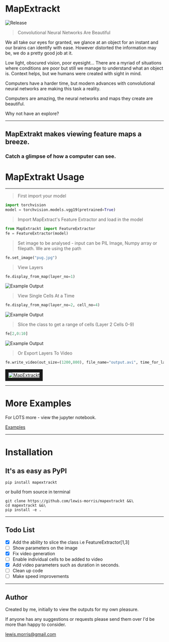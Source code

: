 # MapExtrackt
![Release](https://img.shields.io/github/v/release/lewis-morris/mapextrackt "Release")
> Convolutional Neural Networks Are Beautiful

We all take our eyes for granted, we glance at an object for an instant and our brains can identify with ease.
However distorted the information may be, we do a pretty good job at it.

Low light, obscured vision, poor eyesight... There are a myriad of situations where conditions are poor but still we manage to understand what an object is.
Context helps, but we humans were created with sight in mind.

Computers have a harder time, but modern advances with convolutional neural networks are making this task a reality.

Computers are amazing, the neural networks and maps they create are beautiful.

Why not have an explore?

----------------------------

## MapExtrakt makes viewing feature maps a breeze.

### Catch a glimpse of how a computer can see.


# MapExtrakt Usage

----------------------------
> First import your model

```python
import torchvision
model = torchvision.models.vgg19(pretrained=True)
```

> Import MapExtract's Feature Extractor and load in the model

```python
from MapExtrackt import FeatureExtractor
fe = FeatureExtractor(model)
```

> Set image to be analysed - input can be PIL Image, Numpy array or filepath. We are using the path

```python
fe.set_image("pug.jpg")
```
> View Layers

```python
fe.display_from_map(layer_no=1)
```

![Example Output](https://raw.githubusercontent.com/lewis-morris/mapextrackt/master/examples/output.jpg "Example Output")

> View Single Cells At a Time

```python
fe.display_from_map(layer_no=2, cell_no=4)
```
![Example Output](https://raw.githubusercontent.com/lewis-morris/mapextrackt/master/examples/output1.jpg "Example Output")

> Slice the class to get a range of cells  (Layer 2 Cells 0-9)

```python
fe[2,0:10]
```
![Example Output](https://raw.githubusercontent.com/lewis-morris/mapextrackt/master/examples/output2.jpg "Example Output")

> Or Export Layers To Video

```python
fe.write_video(out_size=(1200,800), file_name="output.avi", time_for_layer=60, transition_perc_layer=0.2)
```

<a href="https://www.youtube.com/watch?v=LZTGIYxczFc&feature=youtu.be" target="_blank">
    <img src="https://raw.githubusercontent.com/lewis-morris/mapextrackt/master/examples/youtube.png" alt="MapExtrackt" border="10" />
</a>

------------------------------------------------
# More Examples

For LOTS more - view the jupyter notebook.

[Examples](./examples/examples.ipynb)

------------------------------------------------

# Installation

## It's as easy as PyPI

```
pip install mapextrackt
```

or build from source in terminal 

```
git clone https://github.com/lewis-morris/mapextrackt &&\
cd mapextrackt &&\
pip install -e .
```

------------------------------------------------

Todo List
-----------------

- [x] Add the ability to slice the class i.e  FeatureExtractor[1,3]
- [ ] Show parameters on the image 
- [x] Fix video generation
- [ ] Enable individual cells to be added to video 
- [x] Add video parameters such as duration in seconds.
- [ ] Clean up code 
- [ ] Make speed improvements

-----------------
Author
-----------------

Created by me, initially to view the outputs for my own pleasure. 

If anyone has any suggestions or requests please send them over I'd be more than happy to consider.

lewis.morris@gmail.com
